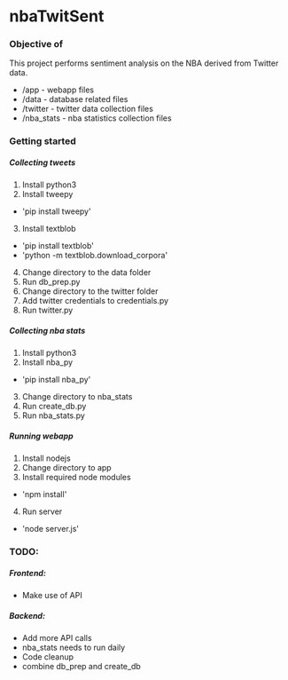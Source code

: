 # nbaTwitSent

### Objective of 
This project performs sentiment analysis on the NBA derived from Twitter data.

* /app - webapp files
* /data - database related files
* /twitter - twitter data collection files
* /nba_stats - nba statistics collection files

### Getting started
##### Collecting tweets
1. Install python3
2. Install tweepy
 * 'pip install tweepy'
3. Install textblob
 * 'pip install textblob'
 * 'python -m textblob.download_corpora'
4. Change directory to the data folder
5. Run db_prep.py
6. Change directory to the twitter folder
7. Add twitter credentials to credentials.py
8. Run twitter.py

##### Collecting nba stats
1. Install python3
2. Install nba_py
 * 'pip install nba_py'
3. Change directory to nba_stats
4. Run create_db.py
5. Run nba_stats.py

##### Running webapp
1. Install nodejs
2. Change directory to app
3. Install required node modules
  * 'npm install'
4. Run server
  * 'node server.js'

### TODO:
##### Frontend:
* Make use of API

##### Backend:
* Add more API calls
* nba_stats needs to run daily
* Code cleanup
 * combine db_prep and create_db
